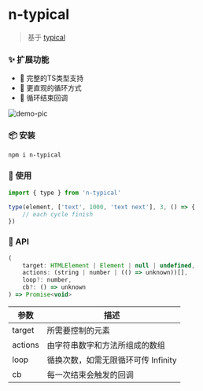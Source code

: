# n-typical
> 基于 [typical](https://github.com/camwiegert/typical)

### ✨ 扩展功能
+ 🥪 完整的TS类型支持
+ 🥖 更直观的循环方式
+ 🍦 循环结束回调

![demo-pic](https://repository-images.githubusercontent.com/211405607/1dd6e300-f8b2-11e9-8260-26ad1d49db17)

### 📦 安装
```shell
npm i n-typical
```

### 🔨 使用
```JavaScript
import { type } from 'n-typical'

type(element, ['text', 1000, 'text next'], 3, () => {
    // each cycle finish
})
```

### 📖 API
```JavaScript
(
    target: HTMLElement | Element | null | undefined,
    actions: (string | number | (() => unknown))[],
    loop?: number,
    cb?: () => unknown
) => Promise<void>
```
| 参数 | 描述 |
| --- | --- |
| target | 所需要控制的元素 |
| actions | 由字符串数字和方法所组成的数组 |
| loop | 循换次数，如需无限循环可传 Infinity |
| cb | 每一次结束会触发的回调 |

